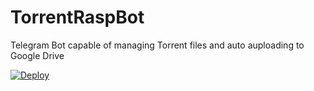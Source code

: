# TorrentRaspBot
Telegram Bot capable of managing Torrent files and auto auploading to Google Drive

[![Deploy](https://www.herokucdn.com/deploy/button.svg)](https://heroku.com/deploy?template=https://github.com/mono66985/TorrentRaspBot/tree/master)
